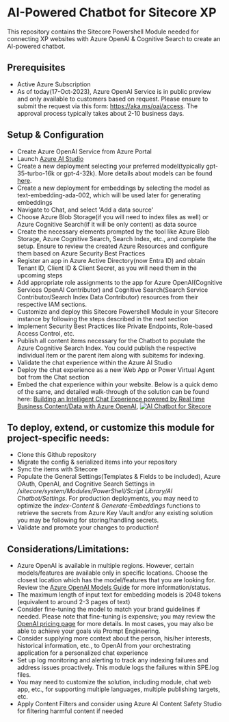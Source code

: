 # AI-Powered Chatbot for Sitecore XP
This repository contains the Sitecore Powershell Module needed for connecting XP websites with Azure OpenAI & Cognitive Search to create an AI-powered chatbot.

## Prerequisites
* Active Azure Subscription
* As of today(17-Oct-2023), Azure OpenAI Service is in public preview and only available to customers based on request. Please ensure to submit the request via this form: https://aka.ms/oai/access. The approval process typically takes about 2-10 business days.

## Setup & Configuration
* Create Azure OpenAI Service from Azure Portal
* Launch [Azure AI Studio](https://oai.azure.com/)
* Create a new deployment selecting your preferred model(typically gpt-35-turbo-16k or gpt-4-32k). More details about models can be found [here](https://learn.microsoft.com/en-us/azure/ai-services/openai/concepts/models).
* Create a new deployment for embeddings by selecting the model as text-embedding-ada-002, which will be used later for generating embeddings
* Navigate to Chat, and select 'Add a data source'
* Choose Azure Blob Storage(if you will need to index files as well) or Azure Cognitive Search(if it will be only content) as data source
* Create the necessary elements prompted by the tool like Azure Blob Storage, Azure Cognitive Search, Search Index, etc., and complete the setup. Ensure to review the created Azure Resources and configure them based on Azure Security Best Practices
* Register an app in Azure Active Directory(now Entra ID) and obtain Tenant ID, Client ID & Client Secret, as you will need them in the upcoming steps
* Add appropriate role assignments to the app for Azure OpenAI(Cognitive Services OpenAI Contributor) and Cognitive Search(Search Service Contributor/Search Index Data Contributor) resources from their respective IAM sections.
* Customize and deploy this Sitecore Powershell Module in your Sitecore instance by following the steps described in the next section
* Implement Security Best Practices like Private Endpoints, Role-based Access Control, etc.
* Publish all content items necessary for the Chatbot to populate the Azure Cognitive Search Index. You could publish the respective individual item or the parent item along with subitems for indexing.
* Validate the chat experience within the Azure AI Studio
* Deploy the chat experience as a new Web App or Power Virtual Agent bot from the Chat section
* Embed the chat experience within your website. Below is a quick demo of the same, and detailed walk-through of the solution can be found here: [Building an Intelligent Chat Experience powered by Real time Business Content/Data with Azure OpenAI](https://youtu.be/IoavMH3akis?si=zRJjq-sP1z-yQabZ&t=1537),
[![AI Chatbot for Sitecore](https://i3.ytimg.com/vi/1UY0iFHJFgU/maxresdefault.jpg)](https://www.youtube.com/watch?v=1UY0iFHJFgU)

## To deploy, extend, or customize this module for project-specific needs:
* Clone this Github repository
* Migrate the config & serialized items into your repository
* Sync the items with Sitecore
* Populate the General Settings(Templates & Fields to be included), Azure OAuth, OpenAI, and Cognitive Search Settings in _/sitecore/system/Modules/PowerShell/Script Library/AI Chatbot/Settings_. For production deployments, you may need to optimize the _Index-Content_ & _Generate-Embeddings_ functions to retrieve the secrets from Azure Key Vault and/or any existing solution you may be following for storing/handling secrets.
* Validate and promote your changes to production!

## Considerations/Limitations:
* Azure OpenAI is available in multiple regions. However, certain models/features are available only in specific locations. Choose the closest location which has the model/features that you are looking for. Review the [Azure OpenAI Models Guide](https://learn.microsoft.com/en-us/azure/ai-services/openai/concepts/models) for more information/status.
* The maximum length of input text for embedding models is 2048 tokens (equivalent to around 2-3 pages of text)
* Consider fine-tuning the model to match your brand guidelines if needed. Please note that fine-tuning is expensive; you may review the [OpenAI pricing page](https://azure.microsoft.com/en-us/pricing/details/cognitive-services/openai-service/) for more details. In most cases, you may also be able to achieve your goals via Prompt Engineering.
* Consider supplying more context about the person, his/her interests, historical information, etc., to OpenAI from your orchestrating application for a personalized chat experience
* Set up log monitoring and alerting to track any indexing failures and address issues proactively. This module logs the failures within SPE.log files.
* You may need to customize the solution, including module, chat web app, etc., for supporting multiple languages, multiple publishing targets, etc.
* Apply Content Filters and consider using Azure AI Content Safety Studio for filtering harmful content if needed
